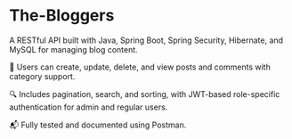 # The-Bloggers
A RESTful API built with Java, Spring Boot, Spring Security, Hibernate, and MySQL for managing blog content.

📝 Users can create, update, delete, and view posts and comments with category support.

🔍 Includes pagination, search, and sorting, with JWT-based role-specific authentication for admin and regular users.

📬 Fully tested and documented using Postman.
